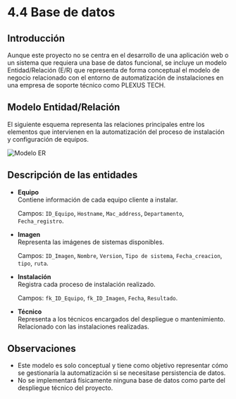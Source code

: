 # 4.4 Base de datos

## Introducción

Aunque este proyecto no se centra en el desarrollo de una aplicación web o un sistema que requiera una base de datos funcional, se incluye un modelo Entidad/Relación (E/R) que representa de forma conceptual el modelo de negocio relacionado con el entorno de automatización de instalaciones en una empresa de soporte técnico como PLEXUS TECH.

## Modelo Entidad/Relación

El siguiente esquema representa las relaciones principales entre los elementos que intervienen en la automatización del proceso de instalación y configuración de equipos.

![Modelo ER](../pics/modelo_er.png)

## Descripción de las entidades

- **Equipo**  
  Contiene información de cada equipo cliente a instalar. 
  
  Campos: `ID_Equipo`, `Hostname`, `Mac_address`, `Departamento`, `Fecha_registro`.

- **Imagen**  
  Representa las imágenes de sistemas disponibles. 
  
  Campos: `ID_Imagen`, `Nombre`, `Version`, `Tipo de sistema`, `Fecha_creacion`, `tipo`, `ruta`.

- **Instalación**  
  Registra cada proceso de instalación realizado. 
  
  Campos: `fk_ID_Equipo`, `fk_ID_Imagen`, `Fecha`, `Resultado`.

- **Técnico**  
  Representa a los técnicos encargados del despliegue o mantenimiento. Relacionado con las instalaciones realizadas.

## Observaciones

- Este modelo es solo conceptual y tiene como objetivo representar cómo se gestionaría la automatización si se necesitase persistencia de datos.
- No se implementará físicamente ninguna base de datos como parte del despliegue técnico del proyecto.
